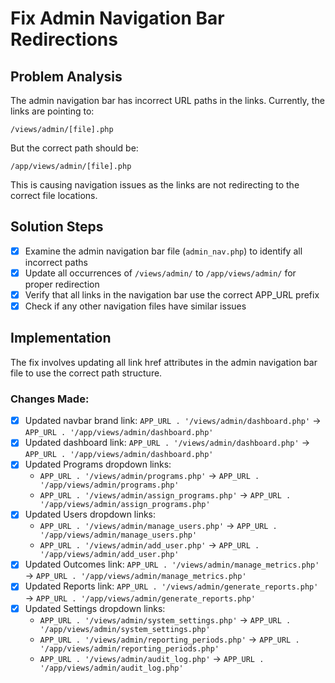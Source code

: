 # Fix Admin Navigation Bar Redirections

## Problem Analysis

The admin navigation bar has incorrect URL paths in the links. Currently, the links are pointing to:
```
/views/admin/[file].php
```

But the correct path should be:
```
/app/views/admin/[file].php
```

This is causing navigation issues as the links are not redirecting to the correct file locations.

## Solution Steps

- [x] Examine the admin navigation bar file (`admin_nav.php`) to identify all incorrect paths
- [x] Update all occurrences of `/views/admin/` to `/app/views/admin/` for proper redirection
- [x] Verify that all links in the navigation bar use the correct APP_URL prefix
- [x] Check if any other navigation files have similar issues

## Implementation

The fix involves updating all link href attributes in the admin navigation bar file to use the correct path structure.

### Changes Made:
- [x] Updated navbar brand link: `APP_URL . '/views/admin/dashboard.php'` → `APP_URL . '/app/views/admin/dashboard.php'`
- [x] Updated dashboard link: `APP_URL . '/views/admin/dashboard.php'` → `APP_URL . '/app/views/admin/dashboard.php'`
- [x] Updated Programs dropdown links:
  - `APP_URL . '/views/admin/programs.php'` → `APP_URL . '/app/views/admin/programs.php'`
  - `APP_URL . '/views/admin/assign_programs.php'` → `APP_URL . '/app/views/admin/assign_programs.php'`
- [x] Updated Users dropdown links:
  - `APP_URL . '/views/admin/manage_users.php'` → `APP_URL . '/app/views/admin/manage_users.php'`
  - `APP_URL . '/views/admin/add_user.php'` → `APP_URL . '/app/views/admin/add_user.php'`
- [x] Updated Outcomes link: `APP_URL . '/views/admin/manage_metrics.php'` → `APP_URL . '/app/views/admin/manage_metrics.php'`
- [x] Updated Reports link: `APP_URL . '/views/admin/generate_reports.php'` → `APP_URL . '/app/views/admin/generate_reports.php'`
- [x] Updated Settings dropdown links:
  - `APP_URL . '/views/admin/system_settings.php'` → `APP_URL . '/app/views/admin/system_settings.php'`
  - `APP_URL . '/views/admin/reporting_periods.php'` → `APP_URL . '/app/views/admin/reporting_periods.php'`
  - `APP_URL . '/views/admin/audit_log.php'` → `APP_URL . '/app/views/admin/audit_log.php'`

